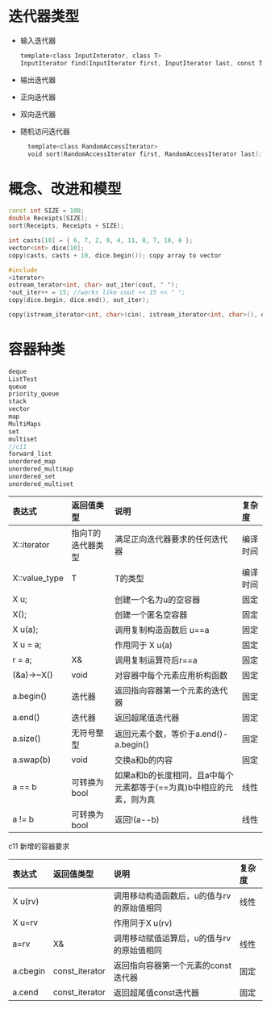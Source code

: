 # 迭代器类型

* 输入迭代器
  ```asm
  template<class InputInterator, class T>
  InputIterator find(InputIterator first, InputIterator last, const T& value);
  ```
* 输出迭代器

* 正向迭代器
* 双向迭代器
* 随机访问迭代器
  ```asm
    template<class RandomAccessIterator>
    void sort(RandomAccessIterator first, RandomAccessIterator last);
  ```

# 概念、改进和模型

```c++
const int SIZE = 100;
double Receipts[SIZE];
sort(Receipts, Receipts + SIZE);

int casts[10] = { 6, 7, 2, 9, 4, 11, 8, 7, 10, 6 };
vector<int> dice[10];
copy(casts, casts + 10, dice.begin()); copy array to vector

#include
<iterator>
ostream_terator<int, char> out_iter(cout, " ");
*out_iter++ = 15; //works like cout << 15 << " ";
copy(dice.begin, dice.end(), out_iter);

copy(istream_iterator<int, char>(cin), istream_iterator<int, char>(), dice.begin());
```

# 容器种类

```c++
deque
ListTest
queue
priority_queue
stack
vector
map
MultiMaps
set
multiset
//c11
forward_list
unordered_map
unordered_multimap
unordered_set
unordered_multiset
```

| 表达式 | 返回值类型 | 说明 | 复杂度 |
|:----|:----|:----|:----|
| X::iterator   | 指向T的迭代器类型 | 满足正向迭代器要求的任何迭代器 | 编译时间 |
| X::value_type | T | T的类型 | 编译时间 |
| X u;          |  | 创建一个名为u的空容器 | 固定 |
| X();          |  | 创建一个匿名空容器 | 固定 |
| X u(a);       |  | 调用复制构造函数后 u==a | 固定 |
| X u = a;      |  | 作用同于 X u(a) | 固定 |
| r = a;        | X& | 调用复制运算符后r==a | 固定 |
| (&a)->~X()    | void | 对容器中每个元素应用析构函数 | 固定 |
| a.begin()     | 迭代器 | 返回指向容器第一个元素的迭代器 | 固定 |
| a.end()       | 迭代器 | 返回超尾值迭代器 | 固定 |
| a.size()      | 无符号整型 | 返回元素个数，等价于a.end()-a.begin() | 固定 |
| a.swap(b)     | void | 交换a和b的内容 | 固定 |
| a == b        | 可转换为bool | 如果a和b的长度相同，且a中每个元素都等于(==为真)b中相应的元素，则为真 | 线性 |
| a != b        | 可转换为bool | 返回!(a--b) | 线性 |

c11 新增的容器要求

| 表达式 | 返回值类型 | 说明 | 复杂度 |
|:----|:----|:----|:----|
| X u(rv)  |  | 调用移动构造函数后，u的值与rv的原始值相同 | 线性 |
| X u=rv   |  | 作用同于X u(rv) |  |
| a=rv     | X& | 调用移动赋值运算后，u的值与rv的原始值相同 | 线性 |
| a.cbegin | const_iterator | 返回指向容器第一个元素的const迭代器 | 固定 |
| a.cend   | const_iterator | 返回超尾值const迭代器 | 固定 |
